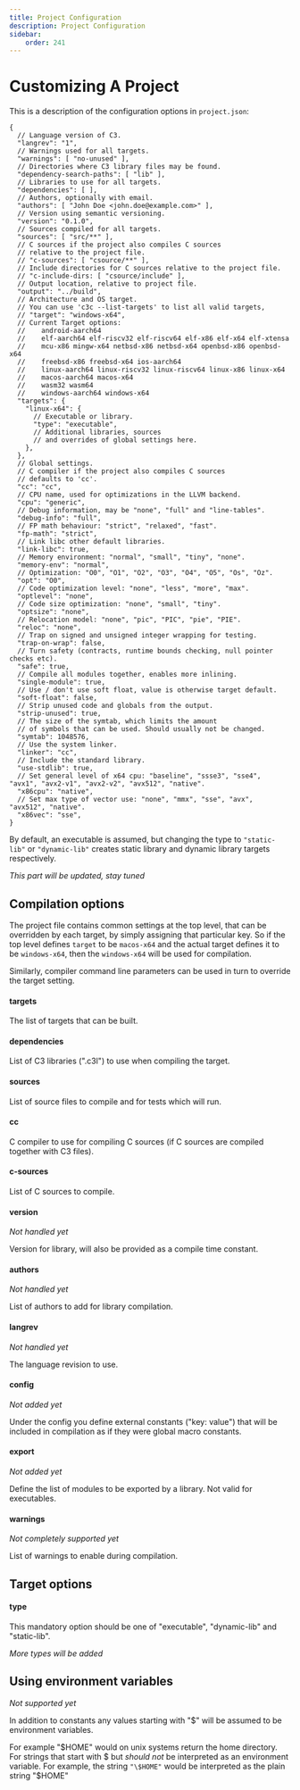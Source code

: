 ```yaml
---
title: Project Configuration
description: Project Configuration
sidebar:
    order: 241
---
```

# Customizing A Project

This is a description of the configuration options in `project.json`:


```json5
{
  // Language version of C3.
  "langrev": "1",
  // Warnings used for all targets.
  "warnings": [ "no-unused" ],
  // Directories where C3 library files may be found.
  "dependency-search-paths": [ "lib" ],
  // Libraries to use for all targets.
  "dependencies": [ ],
  // Authors, optionally with email.
  "authors": [ "John Doe <john.doe@example.com>" ],
  // Version using semantic versioning.
  "version": "0.1.0",
  // Sources compiled for all targets.
  "sources": [ "src/**" ],
  // C sources if the project also compiles C sources
  // relative to the project file.
  // "c-sources": [ "csource/**" ],
  // Include directories for C sources relative to the project file.
  // "c-include-dirs: [ "csource/include" ],
  // Output location, relative to project file.
  "output": "../build",
  // Architecture and OS target.
  // You can use 'c3c --list-targets' to list all valid targets,
  // "target": "windows-x64",
  // Current Target options:
  //    android-aarch64 
  //    elf-aarch64 elf-riscv32 elf-riscv64 elf-x86 elf-x64 elf-xtensa
  //    mcu-x86 mingw-x64 netbsd-x86 netbsd-x64 openbsd-x86 openbsd-x64
  //    freebsd-x86 freebsd-x64 ios-aarch64 
  //    linux-aarch64 linux-riscv32 linux-riscv64 linux-x86 linux-x64 
  //    macos-aarch64 macos-x64 
  //    wasm32 wasm64 
  //    windows-aarch64 windows-x64 
  "targets": {
    "linux-x64": {
      // Executable or library.
      "type": "executable",
      // Additional libraries, sources
      // and overrides of global settings here.
    },
  },
  // Global settings.
  // C compiler if the project also compiles C sources
  // defaults to 'cc'.
  "cc": "cc",
  // CPU name, used for optimizations in the LLVM backend.
  "cpu": "generic",
  // Debug information, may be "none", "full" and "line-tables".
  "debug-info": "full",
  // FP math behaviour: "strict", "relaxed", "fast".
  "fp-math": "strict",
  // Link libc other default libraries.
  "link-libc": true,
  // Memory environment: "normal", "small", "tiny", "none".
  "memory-env": "normal",
  // Optimization: "O0", "O1", "O2", "O3", "O4", "O5", "Os", "Oz".
  "opt": "O0",
  // Code optimization level: "none", "less", "more", "max".
  "optlevel": "none",
  // Code size optimization: "none", "small", "tiny".
  "optsize": "none",
  // Relocation model: "none", "pic", "PIC", "pie", "PIE".
  "reloc": "none",
  // Trap on signed and unsigned integer wrapping for testing.
  "trap-on-wrap": false,
  // Turn safety (contracts, runtime bounds checking, null pointer checks etc).
  "safe": true,
  // Compile all modules together, enables more inlining.
  "single-module": true,
  // Use / don't use soft float, value is otherwise target default.
  "soft-float": false,
  // Strip unused code and globals from the output.
  "strip-unused": true,
  // The size of the symtab, which limits the amount
  // of symbols that can be used. Should usually not be changed.
  "symtab": 1048576,
  // Use the system linker.
  "linker": "cc",
  // Include the standard library.
  "use-stdlib": true,
  // Set general level of x64 cpu: "baseline", "ssse3", "sse4", "avx1", "avx2-v1", "avx2-v2", "avx512", "native".
  "x86cpu": "native",
  // Set max type of vector use: "none", "mmx", "sse", "avx", "avx512", "native".
  "x86vec": "sse",
}
```
        

By default, an executable is assumed, but changing the type to `"static-lib"` or `"dynamic-lib"` 
creates static library and dynamic library targets respectively.

*This part will be updated, stay tuned* 

## Compilation options

The project file contains common settings at the top level, that can be overridden by each
target, by simply assigning that particular key. So if the top level defines `target` to be `macos-x64`
and the actual target defines it to be `windows-x64`, then the `windows-x64` will be used for compilation.

Similarly, compiler command line parameters can be used in turn to override the target setting.

#### targets

The list of targets that can be built.

#### dependencies

List of C3 libraries (".c3l") to use when compiling the target.

#### sources

List of source files to compile and for tests which will run.

#### cc

C compiler to use for compiling C sources (if C sources are compiled together with C3 files).

#### c-sources

List of C sources to compile.

#### version

*Not handled yet*

Version for library, will also be provided as a compile time constant.

#### authors

*Not handled yet*

List of authors to add for library compilation.

#### langrev

*Not handled yet*

The language revision to use. 

#### config

*Not added yet*

Under the config you define external constants ("key: value") that will be included in compilation as if they were global macro constants.

#### export

*Not added yet*

Define the list of modules to be exported by a library. Not valid for executables.

#### warnings

*Not completely supported yet*

List of warnings to enable during compilation.

## Target options

#### type

This mandatory option should be one of "executable", "dynamic-lib" and "static-lib".

*More types will be added*

## Using environment variables

*Not supported yet*

In addition to constants any values starting with "$" will be assumed to be environment variables.

For example "$HOME" would on unix systems return the home directory. For strings that start with $ but *should not* be interpreted as an environment variable. For example, the string `"\$HOME"` would be interpreted as the plain string "$HOME"
